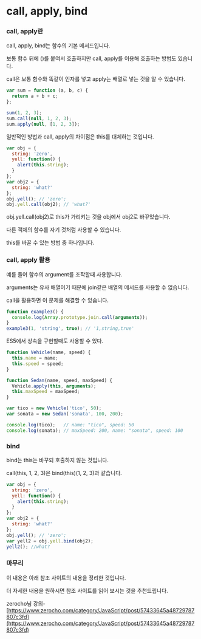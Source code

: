 # call, apply, bind

### call, apply란

call, apply, bind는 함수의 기본 메서드입니다.

보통 함수 뒤에 ()를 붙여서 호출하지만 call, apply를 이용해 호출하는 방법도 있습니다.

call은 보통 함수와 똑같이 인자를 넣고 apply는 배열로 넣는 것을 알 수 있습니다.

```jsx
var sum = function (a, b, c) {
  return a + b + c;
};

sum(1, 2, 3);
sum.call(null, 1, 2, 3);
sum.apply(null, [1, 2, 3]);
```

일반적인 방법과 call, apply의 차이점은 this를 대체하는 것입니다. 

```jsx
var obj = {
  string: 'zero',
  yell: function() {
    alert(this.string);
  }
};
var obj2 = {
  string: 'what?'
};
obj.yell(); // 'zero';
obj.yell.call(obj2); // 'what?'
```

obj.yell.call(obj2)로 this가 가리키는 것을 obj에서 obj2로 바꾸었습니다.

다른 객체의 함수를 자기 것처럼 사용할 수 있습니다.

this를 바꿀 수 있는 방법 중 하나입니다.

### call, apply 활용

예를 들어 함수의 argument를 조작할때 사용합니다.

arguments는 유사 배열이기 때문에 join같은 배열의 메서드를 사용할 수 없습니다.

call을 활용하면 이 문제를 해결할 수 있습니다.

```jsx
function example3() {
  console.log(Array.prototype.join.call(arguments));
}
example3(1, 'string', true); // '1,string,true'
```

ES5에서 상속을 구현할때도 사용할 수 있다.

```jsx
function Vehicle(name, speed) {
  this.name = name;
  this.speed = speed;
}

function Sedan(name, speed, maxSpeed) {
  Vehicle.apply(this, arguments);
  this.maxSpeed = maxSpeed;
}

var tico = new Vehicle('tico', 50);
var sonata = new Sedan('sonata', 100, 200);

console.log(tico);   // name: "tico", speed: 50
console.log(sonata); // maxSpeed: 200, name: "sonata", speed: 100
```

### bind

bind는 this는 바꾸되 호출하지 않는 것입니다.

call(this, 1, 2, 3)은 bind(this)(1, 2, 3)과 같습니다.

```jsx
var obj = {
  string: 'zero',
  yell: function() {
    alert(this.string);
  }
};
var obj2 = {
  string: 'what?'
};
obj.yell(); // 'zero';
var yell2 = obj.yell.bind(obj2);
yell2(); //what?

```

### 마무리

이 내용은 아래 참조 사이트의 내용을 정리한 것입니다.

더 자세한 내용을 원하시면 참조 사이트를 읽어 보시는 것을 추천드립니다.

zerocho님 강의- [https://www.zerocho.com/category/JavaScript/post/57433645a48729787807c3fd](https://www.zerocho.com/category/JavaScript/post/57433645a48729787807c3fd)